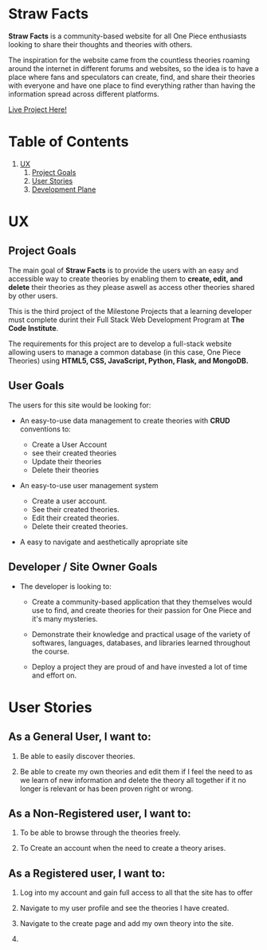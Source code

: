# Straw Facts 
**Straw Facts** is a community-based website for all One Piece enthusiasts looking to share their thoughts and theories with others.

The inspiration for the website came from the countless theories roaming around the internet in different forums and websites, so the idea is to have a place where fans and speculators can create, find, and share their theories with everyone and have one place to find everything rather than having the information spread across different platforms.

[Live Project Here!](https://straw-facts.herokuapp.com/)

# Table of Contents
1. [UX](#UX)
    1. [Project Goals](#Project-Goals)
    2. [User Stories](#user-Stories)
    3. [Development Plane](#Development-Plane)

# UX 
## Project Goals

The main goal of **Straw Facts** is to provide the users with an easy and accessible way to create theories by enabling them to **create, edit, and delete** their theories as they please aswell as access other theories shared by other users.

This is the third project of the Milestone Projects that a learning developer must complete durint their Full Stack Web Development Program at **The Code Institute**.

The requirements for this project are to develop a full-stack website allowing users to manage a common database (in this case, One Piece Theories) using **HTML5, CSS, JavaScript, Python, Flask, and MongoDB.**

## User Goals
The users for this site would be looking for:

* An easy-to-use data management to create theories with **CRUD** conventions to:
    * Create a User Account
    * see their created theories
    * Update their theories
    * Delete their theories

* An easy-to-use user management system
    * Create a user account.
    * See their created theories.
    * Edit their created theories.
    * Delete their created theories.

* A easy to navigate and aesthetically apropriate site

## Developer / Site Owner Goals

* The developer is looking to:
    * Create a community-based application that they themselves would use to find, and create theories for their passion for One Piece and it's many mysteries.

    * Demonstrate their knowledge and practical usage of the variety of softwares, languages, databases, and libraries learned throughout the course. 

    * Deploy a project they are proud of and have invested a lot of time and effort on.

# User Stories

## As a General User, I want to:

1. Be able to easily discover theories.

2. Be able to create my own theories and edit them if I feel the need to as we learn of new information and delete the theory all together if it no longer is relevant or has been proven right or wrong.

## As a Non-Registered user, I want to:

1. To be able to browse through the theories freely.

2. To Create an account when the need to create a theory arises.

## As a Registered user, I want to:

1. Log into my account and gain full access to all that the site has to offer

2. Navigate to my user profile and see the theories I have created.

3. Navigate to the create page and add my own theory into the site.

4. 